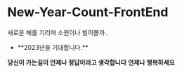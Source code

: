 # New-Year-Count-FrontEnd
새로운 해를 기리며 소원이나 빌어볼까..

<ul>
  <li>**2023년을 기대합니다.**</li>
</ul>

**당신이 가는길이 언제나 정답이라고 생각합니다**
**언제나 행복하세요**
